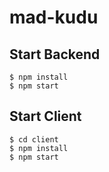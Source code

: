 # mad-kudu

## Start Backend

```
$ npm install
$ npm start
```

## Start Client

```
$ cd client
$ npm install
$ npm start
```
